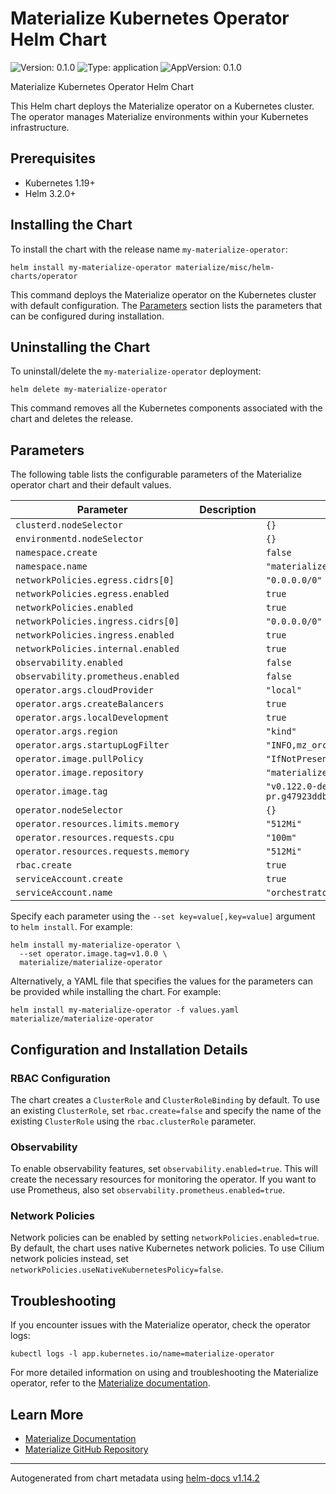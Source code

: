 # Materialize Kubernetes Operator Helm Chart

![Version: 0.1.0](https://img.shields.io/badge/Version-0.1.0-informational?style=flat-square) ![Type: application](https://img.shields.io/badge/Type-application-informational?style=flat-square) ![AppVersion: 0.1.0](https://img.shields.io/badge/AppVersion-0.1.0-informational?style=flat-square)

Materialize Kubernetes Operator Helm Chart

This Helm chart deploys the Materialize operator on a Kubernetes cluster. The operator manages Materialize environments within your Kubernetes infrastructure.

## Prerequisites

- Kubernetes 1.19+
- Helm 3.2.0+

## Installing the Chart

To install the chart with the release name `my-materialize-operator`:

```shell
helm install my-materialize-operator materialize/misc/helm-charts/operator
```

This command deploys the Materialize operator on the Kubernetes cluster with default configuration. The [Parameters](#parameters) section lists the parameters that can be configured during installation.

## Uninstalling the Chart

To uninstall/delete the `my-materialize-operator` deployment:

```shell
helm delete my-materialize-operator
```

This command removes all the Kubernetes components associated with the chart and deletes the release.

## Parameters

The following table lists the configurable parameters of the Materialize operator chart and their default values.

| Parameter | Description | Default |
|-----------|-------------|---------|
| `clusterd.nodeSelector` |  | ``{}`` |
| `environmentd.nodeSelector` |  | ``{}`` |
| `namespace.create` |  | ``false`` |
| `namespace.name` |  | ``"materialize"`` |
| `networkPolicies.egress.cidrs[0]` |  | ``"0.0.0.0/0"`` |
| `networkPolicies.egress.enabled` |  | ``true`` |
| `networkPolicies.enabled` |  | ``true`` |
| `networkPolicies.ingress.cidrs[0]` |  | ``"0.0.0.0/0"`` |
| `networkPolicies.ingress.enabled` |  | ``true`` |
| `networkPolicies.internal.enabled` |  | ``true`` |
| `observability.enabled` |  | ``false`` |
| `observability.prometheus.enabled` |  | ``false`` |
| `operator.args.cloudProvider` |  | ``"local"`` |
| `operator.args.createBalancers` |  | ``true`` |
| `operator.args.localDevelopment` |  | ``true`` |
| `operator.args.region` |  | ``"kind"`` |
| `operator.args.startupLogFilter` |  | ``"INFO,mz_orchestratord=TRACE"`` |
| `operator.image.pullPolicy` |  | ``"IfNotPresent"`` |
| `operator.image.repository` |  | ``"materialize/orchestratord"`` |
| `operator.image.tag` |  | ``"v0.122.0-dev.0--pr.g47923ddb1bb4f3fb38d152b8aa86a77514599b29"`` |
| `operator.nodeSelector` |  | ``{}`` |
| `operator.resources.limits.memory` |  | ``"512Mi"`` |
| `operator.resources.requests.cpu` |  | ``"100m"`` |
| `operator.resources.requests.memory` |  | ``"512Mi"`` |
| `rbac.create` |  | ``true`` |
| `serviceAccount.create` |  | ``true`` |
| `serviceAccount.name` |  | ``"orchestratord"`` |

Specify each parameter using the `--set key=value[,key=value]` argument to `helm install`. For example:

```shell
helm install my-materialize-operator \
  --set operator.image.tag=v1.0.0 \
  materialize/materialize-operator
```

Alternatively, a YAML file that specifies the values for the parameters can be provided while installing the chart. For example:

```shell
helm install my-materialize-operator -f values.yaml materialize/materialize-operator
```

## Configuration and Installation Details

### RBAC Configuration

The chart creates a `ClusterRole` and `ClusterRoleBinding` by default. To use an existing `ClusterRole`, set `rbac.create=false` and specify the name of the existing `ClusterRole` using the `rbac.clusterRole` parameter.

### Observability

To enable observability features, set `observability.enabled=true`. This will create the necessary resources for monitoring the operator. If you want to use Prometheus, also set `observability.prometheus.enabled=true`.

### Network Policies

Network policies can be enabled by setting `networkPolicies.enabled=true`. By default, the chart uses native Kubernetes network policies. To use Cilium network policies instead, set `networkPolicies.useNativeKubernetesPolicy=false`.

## Troubleshooting

If you encounter issues with the Materialize operator, check the operator logs:

```shell
kubectl logs -l app.kubernetes.io/name=materialize-operator
```

For more detailed information on using and troubleshooting the Materialize operator, refer to the [Materialize documentation](https://materialize.com/docs).

## Learn More

- [Materialize Documentation](https://materialize.com/docs)
- [Materialize GitHub Repository](https://github.com/MaterializeInc/materialize)

----------------------------------------------
Autogenerated from chart metadata using [helm-docs v1.14.2](https://github.com/norwoodj/helm-docs/releases/v1.14.2)
